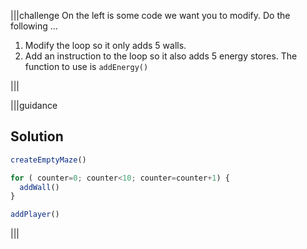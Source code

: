|||challenge
On the left is some code we want you to modify. Do the following ...

1. Modify the loop so it only adds 5 walls.
1. Add an instruction to the loop so it also adds 5 energy stores. The function to use is `addEnergy()`

|||

|||guidance
## Solution
```javascript
createEmptyMaze()

for ( counter=0; counter<10; counter=counter+1) {
  addWall()
}

addPlayer()
```
|||
